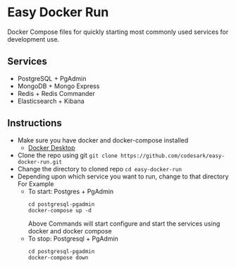 # Easy Docker Run
Docker Compose files for quickly starting most commonly used services for development use. 

## Services

- PostgreSQL + PgAdmin
- MongoDB + Mongo Express
- Redis + Redis Commander
- Elasticsearch + Kibana

## Instructions

- Make sure you have docker and docker-compose installed
    - [Docker Desktop](https://docs.docker.com/get-docker/)
- Clone the repo using git `git clone https://github.com/codesark/easy-docker-run.git`
- Change the directory to cloned repo `cd easy-docker-run`
- Depending upon which service you want to run, change to that directory
  For Example 
    - To start: Postgres + PgAdmin 
       ```
       cd postgresql-pgadmin
       docker-compose up -d
       ```
      Above Commands will start configure and start the services using docker and docker compose
    - To stop: Postgresql + PgAdmin
       ```
       cd postgresql-pgadmin
       docker-compose down
       ```
